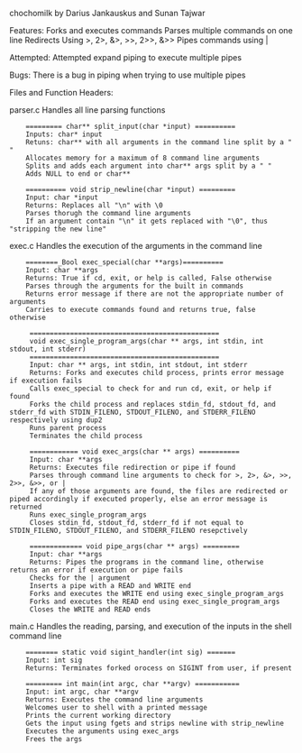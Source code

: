 chochomilk
by Darius Jankauskus and Sunan Tajwar

Features:
        Forks and executes commands
        Parses multiple commands on one line
        Redirects Using >, 2>, &>, >>, 2>>, &>>
        Pipes commands using |

Attempted:
        Attempted expand piping to execute multiple pipes 

Bugs: 
        There is a bug in piping when trying to use multiple pipes

Files and Function Headers:

parser.c
        Handles all line parsing functions

        ========= char** split_input(char *input) ==========
        Inputs: char* input
        Retuns: char** with all arguments in the command line split by a " "
        Allocates memory for a maximum of 8 command line arguments
        Splits and adds each argument into char** args split by a " "
        Adds NULL to end or char**

        ========== void strip_newline(char *input) =========
        Input: char *input
        Returns: Replaces all "\n" with \0
        Parses thorugh the command line arguments
        If an argument contain "\n" it gets replaced with "\0", thus "stripping the new line"


exec.c
        Handles the execution of the arguments in the command line

        ========_Bool exec_special(char **args)==========
        Input: char **args
        Returns: True if cd, exit, or help is called, False otherwise
        Parses through the arguments for the built in commands
        Returns error message if there are not the appropriate number of arguments
        Carries to execute commands found and returns true, false otherwise

         ===============================================
         void exec_single_program_args(char ** args, int stdin, int stdout, int stderr)
         ===============================================
         Input: char ** args, int stdin, int stdout, int stderr
         Returns: Forks and executes child process, prints error message if execution fails
         Calls exec_special to check for and run cd, exit, or help if found
         Forks the child process and replaces stdin_fd, stdout_fd, and stderr_fd with STDIN_FILENO, STDOUT_FILENO, and STDERR_FILENO respectively using dup2
         Runs parent process
         Terminates the child process

         ============ void exec_args(char ** args) ==========
         Input: char **args
         Returns: Executes file redirection or pipe if found
         Parses through command line arguments to check for >, 2>, &>, >>, 2>>, &>>, or |
         If any of those arguments are found, the files are redirected or piped accordingly if executed properly, else an error message is returned
         Runs exec_single_program_args
         Closes stdin_fd, stdout_fd, stderr_fd if not equal to STDIN_FILENO, STDOUT_FILENO, and STDERR_FILENO resepctively

         ============= void pipe_args(char ** args) =========
         Input: char **args
         Returns: Pipes the programs in the command line, otherwise returns an error if execution or pipe fails
         Checks for the | argument
         Inserts a pipe with a READ and WRITE end
         Forks and executes the WRITE end using exec_single_program_args
         Forks and executes the READ end using exec_single_program_args
         Closes the WRITE and READ ends


main.c
        Handles the reading, parsing, and execution of the inputs in the shell command line

        ======== static void sigint_handler(int sig) =======
        Input: int sig
        Returns: Terminates forked orocess on SIGINT from user, if present

        ========= int main(int argc, char **argv) ===========
        Input: int argc, char **argv
        Returns: Executes the command line arguments
        Welcomes user to shell with a printed message
        Prints the current working directory
        Gets the input using fgets and strips newline with strip_newline
        Executes the arguments using exec_args
        Frees the args




